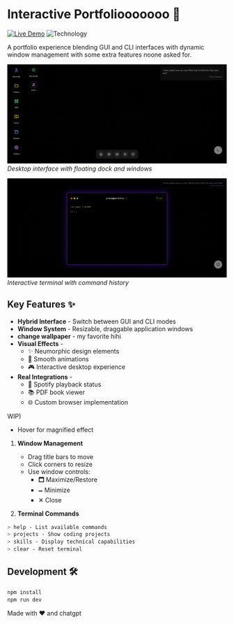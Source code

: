 # Interactive Portfoliooooooo 🌟

[![Live Demo](https://img.shields.io/badge/demo-live-green?style=for-the-badge)](https://dualportfolioo.vercel.app)
![Technology](https://img.shields.io/badge/tech-next.js%2C%20framer%20motion%2C%20tailwind-cyan?style=for-the-badge)

A portfolio experience blending GUI and CLI interfaces with dynamic window management with some extra features noone asked for.

![Main Interface](/screenshots/desktopui.png) _Desktop interface with floating dock and windows_

![Terminal Interface](/screenshots/terminalui.png) _Interactive terminal with command history_

## Key Features ✨

- **Hybrid Interface** - Switch between GUI and CLI modes
- **Window System** - Resizable, draggable application windows
- **change wallpaper** - my favorite hihi
- **Visual Effects** -
  - ✨ Neumorphic design elements
  - 🌈 Smooth animations
  - 🎮 Interactive desktop experience
- **Real Integrations** -
  - 🎵 Spotify playback status
  - 📚 PDF book viewer
  - 🌐 Custom browser implementation

WIP)

- Hover for magnified effect

1. **Window Management**

   - Drag title bars to move
   - Click corners to resize
   - Use window controls:
     - 🗖 Maximize/Restore
     - 🗕 Minimize
     - ✕ Close

2. **Terminal Commands**

```bash
> help - List available commands
> projects - Show coding projects
> skills - Display technical capabilities
> clear - Reset terminal
```

## Development 🛠️

```bash
npm install
npm run dev
```

Made with ❤️ and chatgpt
